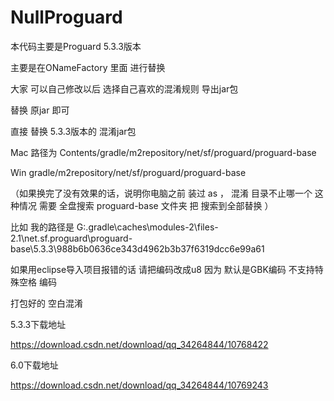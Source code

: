 # NullProguard

本代码主要是Proguard 5.3.3版本


主要是在ONameFactory 里面 进行替换

大家 可以自己修改以后 选择自己喜欢的混淆规则 导出jar包 

替换 原jar 即可 

直接 替换  5.3.3版本的 混淆jar包 

Mac 路径为 Contents/gradle/m2repository/net/sf/proguard/proguard-base

Win        gradle/m2repository/net/sf/proguard/proguard-base

（如果换完了没有效果的话，说明你电脑之前 装过 as ， 
混淆 目录不止哪一个 这种情况 需要 全盘搜索 proguard-base 文件夹 把 搜索到全部替换 ）

比如 我的路径是  G:\.gradle\caches\modules-2\files-2.1\net.sf.proguard\proguard-base\5.3.3\988b6b0636ce343d4962b3b37f6319dcc6e99a61

如果用eclipse导入项目报错的话 请把编码改成u8  因为 默认是GBK编码 不支持特殊空格 编码 

打包好的 空白混淆 

5.3.3下载地址 

https://download.csdn.net/download/qq_34264844/10768422

6.0下载地址

https://download.csdn.net/download/qq_34264844/10769243


